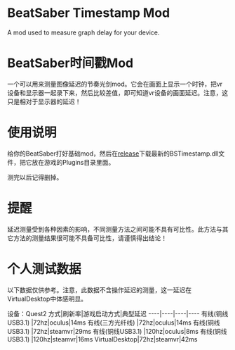 # BeatSaber Timestamp Mod

A mod used to measure graph delay for your device.

# BeatSaber时间戳Mod

一个可以用来测量图像延迟的节奏光剑mod。它会在画面上显示一个时钟，把vr设备和显示器一起录下来，然后比较差值，即可知道vr设备的画面延迟。注意，这只是相对于显示器的延迟！

# 使用说明

给你的BeatSaber打好基础mod，然后在[release](https://github.com/frto027/BeatSaberTimestamp/releases)下载最新的BSTimestamp.dll文件，把它放在游戏的Plugins目录里面。

测完以后记得删掉。

# 提醒

延迟测量受到各种因素的影响，不同测量方法之间可能不具有可比性。此方法与其它方法的测量结果很可能不具备可比性，请谨慎得出结论！

# 个人测试数据

以下数据仅供参考。注意，此数据不含操作延迟的测量，这一延迟在VirtualDesktop中体感明显。

设备：Quest2
方式|刷新率|游戏启动方式|典型延迟
----|----|----|----
有线(铜线USB3.1) |72hz|oculus|14ms
有线(三方光纤线) |72hz|oculus|14ms
有线(铜线USB3.1) |72hz|steamvr|29ms
有线(铜线USB3.1) |120hz|oculus|8ms
有线(铜线USB3.1) |120hz|steamvr|16ms
VirtualDesktop|72hz|steamvr|42ms
